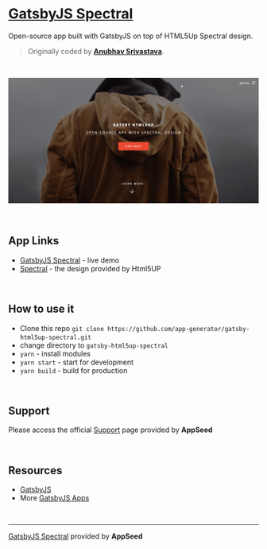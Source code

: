 # [GatsbyJS Spectral](https://appseed.us/apps/gatsbyjs/gatsby-html5up-spectral)

Open-source app built with GatsbyJS on top of HTML5Up Spectral design. 

> Originally coded by **[Anubhav Srivastava](https://github.com/anubhavsrivastava/)**.

<br />

![GatsbyJS Photon - Gif animated intro.](https://github.com/app-generator/static/blob/master/products/gatsby-html5up-spectral-intro.gif?raw=true)

<br />

## App Links

- [GatsbyJS Spectral](https://gatsby-html5up-spectral.appseed.us) - live demo
- [Spectral](https://html5up.net/spectral) - the design provided by Html5UP 

<br />

## How to use it
- Clone this repo `git clone https://github.com/app-generator/gatsby-html5up-spectral.git`
- change directory to `gatsby-html5up-spectral`
- `yarn` - install modules
- `yarn start` - start for development
- `yarn build` - build for production

<br />

## Support

Please access the official [Support](https://appseed.us/support) page provided by **AppSeed** 

<br />

## Resources
 
 - [GatsbyJS](https://www.gatsbyjs.org/)
 - More [GatsbyJS Apps](https://appseed.us/apps/gatsbyjs)

<br />

---
[GatsbyJS Spectral](https://appseed.us/apps/gatsbyjs/gatsby-html5up-spectral) provided by **AppSeed**
